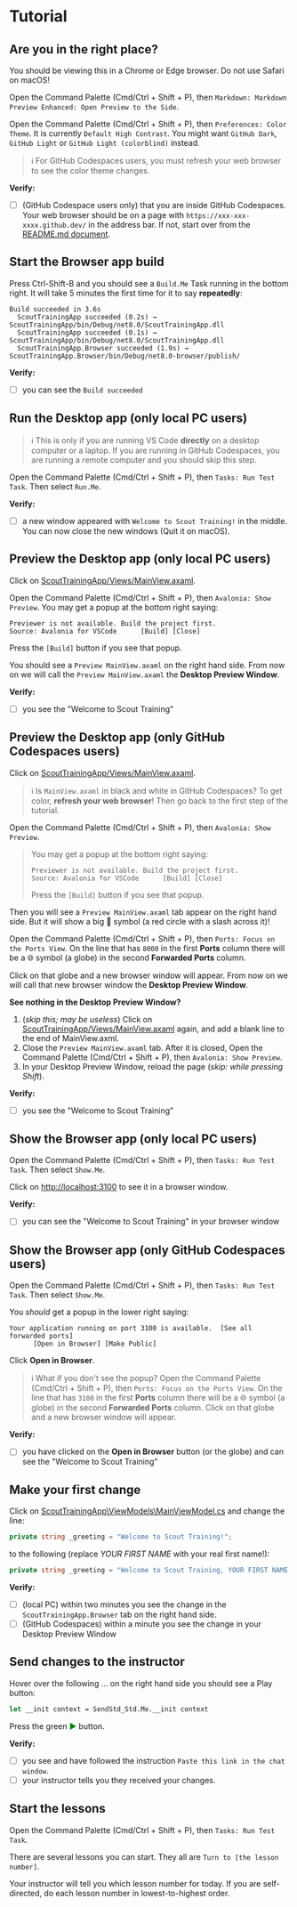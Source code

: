# Tutorial

## Are you in the right place?

You should be viewing this in a Chrome or Edge browser. Do not use Safari on macOS!

Open the Command Palette (Cmd/Ctrl + Shift + P), then `Markdown: Markdown Preview Enhanced: Open Preview to the Side`.

Open the Command Palette (Cmd/Ctrl + Shift + P), then `Preferences: Color Theme`. It is currently `Default High Contrast`. You might want `GitHub Dark`, `GitHub Light` or `GitHub Light (colorblind)` instead.

> ℹ️ For GitHub Codespaces users, you must refresh your web browser to see the color theme changes.

**Verify:**

- [ ] (GitHub Codespace users only) that you are inside GitHub Codespaces. Your web browser should be on a page with `https://xxx-xxx-xxxx.github.dev/` in the address bar. If not, start over from the [README.md document](../README.md).

## Start the Browser app build

Press Ctrl-Shift-B and you should see a `Build.Me` Task running in the bottom right. It will take 5 minutes the first time for it to say **repeatedly**:

```text
Build succeeded in 3.6s
  ScoutTrainingApp succeeded (0.2s) → ScoutTrainingApp/bin/Debug/net8.0/ScoutTrainingApp.dll
  ScoutTrainingApp succeeded (0.1s) → ScoutTrainingApp/bin/Debug/net8.0/ScoutTrainingApp.dll
  ScoutTrainingApp.Browser succeeded (1.9s) → ScoutTrainingApp.Browser/bin/Debug/net8.0-browser/publish/
```

**Verify:**

- [ ] you can see the `Build succeeded`

## Run the Desktop app (only local PC users)

> ℹ️ This is only if you are running VS Code **directly** on a desktop computer or a laptop. If you are running in GitHub Codespaces, you are running a remote computer and you should skip this step.

Open the Command Palette (Cmd/Ctrl + Shift + P), then `Tasks: Run Test Task`. Then select `Run.Me`.

**Verify:**

- [ ] a new window appeared with `Welcome to Scout Training!` in the middle. You can now close the new windows (Quit it on macOS).

## Preview the Desktop app (only local PC users)

Click on [ScoutTrainingApp/Views/MainView.axaml](../ScoutTrainingApp/Views/MainView.axaml).

Open the Command Palette (Cmd/Ctrl + Shift + P), then `Avalonia: Show Preview`.
You may get a popup at the bottom right saying:

```text
Previewer is not available. Build the project first.
Source: Avalonia for VSCode      [Build] [Close]
```

Press the `[Build]` button if you see that popup.

You should see a `Preview MainView.axaml` on the right hand side. From now on we will call the `Preview MainView.axaml` the **Desktop Preview Window**.

**Verify:**

- [ ] you see the "Welcome to Scout Training"

## Preview the Desktop app (only GitHub Codespaces users)

Click on [ScoutTrainingApp/Views/MainView.axaml](../ScoutTrainingApp/Views/MainView.axaml).

> ℹ️ Is `MainView.axaml` in black and white in GitHub Codespaces? To get color, **refresh your web browser**! Then go back to the first step of the tutorial.

Open the Command Palette (Cmd/Ctrl + Shift + P), then `Avalonia: Show Preview`.

> You may get a popup at the bottom right saying:
>
> ```text
> Previewer is not available. Build the project first.
> Source: Avalonia for VSCode      [Build] [Close]
> ```
>
> Press the `[Build]` button if you see that popup.

Then you will see a `Preview MainView.axaml` tab
appear on the right hand side. But it will show a big 🚫 symbol (a red
circle with a slash across it)!

Open the Command Palette (Cmd/Ctrl + Shift + P), then `Ports: Focus on the Ports View`.
On the line that has `8000` in the first **Ports** column there will be a 🌐 symbol
(a globe) in the second **Forwarded Ports** column.

Click on that globe and a new browser window will appear. From now on we will call that new browser window the **Desktop Preview Window**.

**See nothing in the Desktop Preview Window?**

1. (*skip this; may be useless*) Click on [ScoutTrainingApp/Views/MainView.axaml](../ScoutTrainingApp/Views/MainView.axaml) again,
and add a blank line to the end of MainView.axml.
2. Close the `Preview MainView.axaml` tab. After it is closed, Open the Command Palette (Cmd/Ctrl + Shift + P), then `Avalonia: Show Preview`.
3. In your Desktop Preview Window, reload the page (*skip: while pressing Shift*).

**Verify:**

- [ ] you see the "Welcome to Scout Training"

## Show the Browser app (only local PC users)

Open the Command Palette (Cmd/Ctrl + Shift + P), then `Tasks: Run Test Task`. Then select `Show.Me`.

Click on <http://localhost:3100> to see it in a browser window.

**Verify:**

- [ ] you can see the "Welcome to Scout Training" in your browser window

## Show the Browser app (only GitHub Codespaces users)

Open the Command Palette (Cmd/Ctrl + Shift + P), then `Tasks: Run Test Task`. Then select `Show.Me`.

You *should* get a popup in the lower right saying:

```text
Your application running on port 3100 is available.  [See all forwarded ports]
      [Open in Browser] [Make Public]
```

Click **Open in Browser**.

> ℹ️ What if you don't see the popup? Open the Command Palette (Cmd/Ctrl + Shift + P), then `Ports: Focus on the Ports View`. On the line that has `3100` in the first **Ports** column there will be a 🌐 symbol
(a globe) in the second **Forwarded Ports** column. Click on that globe and a new browser window will appear.

**Verify:**

- [ ] you have clicked on the **Open in Browser** button (or the globe) and can see the "Welcome to Scout Training"

## Make your first change

Click on [ScoutTrainingApp\ViewModels\MainViewModel.cs](../ScoutTrainingApp/ViewModels/MainViewModel.cs) and change the line:

```csharp
private string _greeting = "Welcome to Scout Training!";
```

to the following (replace *YOUR FIRST NAME* with your real first name!):

```csharp
private string _greeting = "Welcome to Scout Training, YOUR FIRST NAME!";
```

**Verify:**

- [ ] (local PC) within two minutes you see the change in the `ScoutTrainingApp.Browser` tab on the right hand side.
- [ ] (GitHub Codespaces) within a minute you see the change in your Desktop Preview Window

## Send changes to the instructor

Hover over the following ... on the right hand side you should see a Play button:

```ocaml {cmd="dk" args=["--project-dir", "..", "-s", "$input_file", "Run"]}
let __init context = SendStd_Std.Me.__init context
```

Press the green <span style="color: green">▶</span> button.

**Verify:**

- [ ] you see and have followed the instruction `Paste this link in the chat window`.
- [ ] your instructor tells you they received your changes.

## Start the lessons

Open the Command Palette (Cmd/Ctrl + Shift + P), then `Tasks: Run Test Task`.

There are several lessons you can start. They all are `Turn to [the lesson number]`.

Your instructor will tell you which lesson number for today. If you are self-directed, do each lesson number in lowest-to-highest order.
